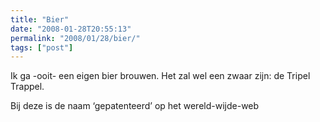 ```yaml
---
title: "Bier"
date: "2008-01-28T20:55:13"
permalink: "2008/01/28/bier/"
tags: ["post"]
---
```

Ik ga -ooit- een eigen bier brouwen. Het zal wel een zwaar zijn: de Tripel Trappel.

Bij deze is de naam ‘gepatenteerd’ op het wereld-wijde-web
